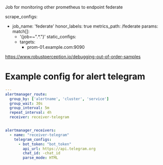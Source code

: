 Job for monitoring other prometheus to endpoint federate

scrape_configs:
  - job_name: 'federate'
    honor_labels: true
    metrics_path: /federate
    params:
      match[]:
      - '{job=~".*."}'
    static_configs:
    - targets:
      - prom-01.example.com:9090


https://www.robustperception.io/debugging-out-of-order-samples


# Example config for alert telegram
```yaml
---
alertmanager_route:
  group_by: ['alertname', 'cluster', 'service']
  group_wait: 30s
  group_interval: 5m
  repeat_interval: 4h
  receiver: receiver-telegram


alertmanager_receivers:
  - name: "receiver-telegram"
    telegram_configs:
      - bot_token: "bot_token"
        api_url: https://api.telegram.org
        chat_id: -chat_id
        parse_mode: HTML
```